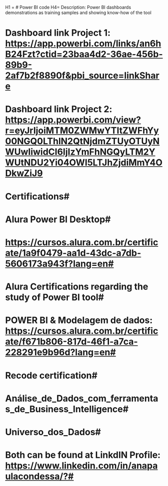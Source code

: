 H1 = # Power BI code
H4= Description: Power BI dashboards demonstrations as training samples and showing know-how of the tool
# Dashboard link Project 1: https://app.powerbi.com/links/an6hB24Fzt?ctid=23baa4d2-36ae-456b-89b9-2af7b2f8890f&pbi_source=linkShare #
# Dashboard link Project 2: https://app.powerbi.com/view?r=eyJrIjoiMTM0ZWMwYTItZWFhYy00NGQ0LThlN2QtNjdmZTUyOTUyNWUwIiwidCI6IjIzYmFhNGQyLTM2YWUtNDU2Yi04OWI5LTJhZjdiMmY4ODkwZiJ9 #
# Certifications#
# Alura Power BI Desktop#
# https://cursos.alura.com.br/certificate/1a9f0479-aa1d-43dc-a7db-5606173a943f?lang=en#
# Alura Certifications regarding the study of Power BI tool#
# POWER BI & Modelagem de dados: https://cursos.alura.com.br/certificate/f671b806-817d-46f1-a7ca-228291e9b96d?lang=en#
# Recode certification#
# Análise_de_Dados_com_ferramentas_de_Business_Intelligence#
# Universo_dos_Dados# 
# Both can be found at LinkdIN Profile: https://www.linkedin.com/in/anapaulacondessa/?#
